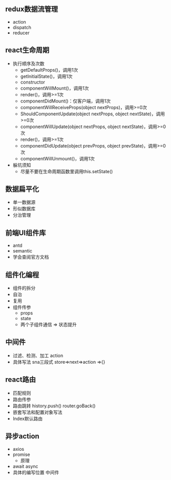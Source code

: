 ## redux数据流管理

* action
* dispatch
* reducer

## react生命周期

* 执行顺序及次数
    * getDefaultProps()，调用1次
    * getInitialState()，调用1次
    * constructor
    * componentWillMount()，调用1次
    * render()，调用>=1次
    * componentDidMount()：仅客户端，调用1次 
    * componentWillReceiveProps(object nextProps)，调用>=0次
    * ShouldComponentUpdate(object nextProps, object nextState)，调用>=0次
    * componentWillUpdate(object nextProps, object nextState)，调用>=0次
    * render()，调用>=1次
    * componentDidUpdate(object prevProps, object prevState)，调用>=0次
    * componentWillUnmount()，调用1次
* 躲坑须知
    * 尽量不要在生命周期函数里调用this.setState()


## 数据扁平化

* 单一数据源
* 形似数据库
* 分治管理



## 前端UI组件库

* antd 
* semantic 
* 学会查阅官方文档


## 组件化编程

* 组件的拆分
* 自治 
* 复用
* 组件传参
    * props
    * state
    * 两个子组件通信 => 状态提升

## 中间件
* 过滤、检测、加工 action
* 具体写法 sna三段式 store=>next=>action =>{}

## react路由

* 匹配规则 
* 路由传参 
* 路由跳转 history.push() router.goBack() 
* 嵌套写法和配置对象写法
* Index默认路由 

## 异步action 

* axios
* promise
    * 原理 
* await async
* 具体的编写位置 中间件



